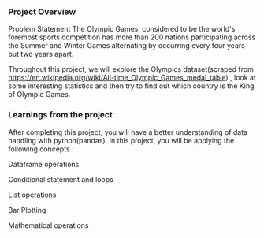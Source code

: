 ### Project Overview

 Problem Statement
The Olympic Games, considered to be the world's foremost sports competition has more than 200 nations participating across the Summer and Winter Games alternating by occurring every four years but two years apart.

Throughout this project, we will explore the Olympics dataset(scraped from https://en.wikipedia.org/wiki/All-time_Olympic_Games_medal_table) , look at some interesting statistics and then try to find out which country is the King of Olympic Games.


### Learnings from the project

 After completing this project, you will have a better understanding of data handling with python(pandas). In this project, you will be applying the following concepts :

Dataframe operations

Conditional statement and loops

List operations

Bar Plotting

Mathematical operations


